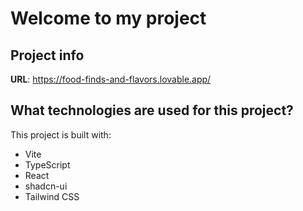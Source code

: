 # Welcome to my project

## Project info

**URL**: https://food-finds-and-flavors.lovable.app/

## What technologies are used for this project?

This project is built with:

- Vite
- TypeScript
- React
- shadcn-ui
- Tailwind CSS

